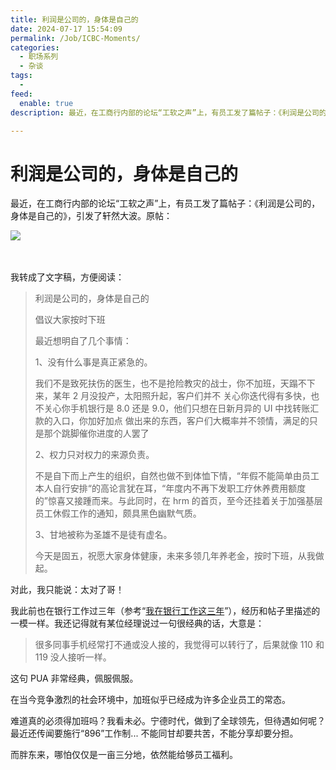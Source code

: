 ```yaml
---
title: 利润是公司的，身体是自己的
date: 2024-07-17 15:54:09
permalink: /Job/ICBC-Moments/
categories:
  - 职场系列
  - 杂谈
tags:
  - 
feed:
  enable: true
description: 最近，在工商行内部的论坛“工软之声”上，有员工发了篇帖子：《利润是公司的，身体是自己的》，引发了轩然大波。

---
```

# 利润是公司的，身体是自己的

最近，在工商行内部的论坛“工软之声”上，有员工发了篇帖子：《利润是公司的，身体是自己的》，引发了轩然大波。原帖：

​![](https://image.peterjxl.com/blog/image-20240717151433-8vlwffu.png)​

‍<!-- more -->

我转成了文字稿，方便阅读：

> 利润是公司的，身体是自己的
>
> 倡议大家按时下班
>
> 最近想明自了几个事情：
>
> 1、没有什么事是真正紧急的。
>
> 我们不是致死扶伤的医生，也不是抢险教灾的战士，你不加班，天蹋不下来，某年 2 月没投产，太阳照升起，客户们并不
> 关心你迭代得有多快，也不关心你手机银行是 8.0 还是 9.0，他们只想在日新月异的 UI 中找转账汇款的入口，你加好加点
> 做出来的东西，客户们大概率并不领情，满足的只是那个跳脚催你进度的人罢了
>
> 2、权力只对权力的来源负责。
>
> 不是自下而上产生的组织，自然也做不到体恤下情，“年假不能简单由员工本人自行安排“的高论言犹在耳，“年度内不再下发职工疗休养费用额度的”惊喜又接踵而来。与此同时，在 hrm 的首页，至今还挂着关于加强基层员工休假工作的通知，颇具黑色幽默气质。
>
> 3、甘地被称为圣雄不是徒有虚名。
>
> 今天是固五，祝愿大家身体健康，未来多领几年养老金，按时下班，从我做起。



对此，我只能说：太对了哥！

我此前也在银行工作过三年（参考“[我在银行工作这三年](/Job/work-in-bank)”），经历和帖子里描述的一模一样。我还记得就有某位经理说过一句很经典的话，大意是：

> 很多同事手机经常打不通或没人接的，我觉得可以转行了，后果就像 110 和 119 没人接听一样。

这句 PUA 非常经典，佩服佩服。


在当今竞争激烈的社会环境中，加班似乎已经成为许多企业员工的常态。

难道真的必须得加班吗？我看未必。宁德时代，做到了全球领先，但待遇如何呢？最近还传闻要施行“896”工作制... 不能同甘却要共苦，不能分享却要分担。

而胖东来，哪怕仅仅是一亩三分地，依然能给够员工福利。

‍

‍

‍

